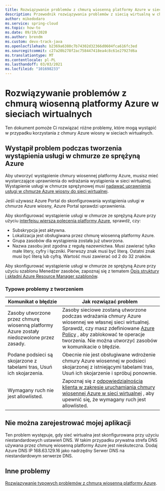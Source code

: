 ```yaml
---
title: Rozwiązywanie problemów z chmurą wiosenną platformy Azure w sieci wirtualnej
description: Przewodnik rozwiązywania problemów z siecią wirtualną w chmurze ze sprężyną Azure.
author: mikedodaro
ms.service: spring-cloud
ms.topic: how-to
ms.date: 09/19/2020
ms.author: brendm
ms.custom: devx-track-java
ms.openlocfilehash: b2369a6380c7b74302d32366d0604fca616fc3ed
ms.sourcegitcommit: c27a20b278f2ac758447418ea4c8c61e27927d6a
ms.translationtype: MT
ms.contentlocale: pl-PL
ms.lasthandoff: 03/03/2021
ms.locfileid: "101698233"
---
```

# <a name="troubleshooting-azure-spring-cloud-in-virtual-networks"></a>Rozwiązywanie problemów z chmurą wiosenną platformy Azure w sieciach wirtualnych

Ten dokument pomoże Ci rozwiązać różne problemy, które mogą wystąpić w przypadku korzystania z chmury Azure wiosny w sieciach wirtualnych.

## <a name="i-encountered-a-problem-with-creating-an-azure-spring-cloud-service-instance"></a>Wystąpił problem podczas tworzenia wystąpienia usługi w chmurze ze sprężyną Azure

Aby utworzyć wystąpienie chmury wiosennej platformy Azure, musisz mieć wystarczające uprawnienia do wdrażania wystąpienia w sieci wirtualnej.  Wystąpienie usługi w chmurze sprężynowej musi [nadawać uprawnienia usługi w chmurze Azure wiosny do sieci wirtualnej](spring-cloud-tutorial-deploy-in-azure-virtual-network.md#grant-service-permission-to-the-virtual-network).

Jeśli używasz Azure Portal do skonfigurowania wystąpienia usługi w chmurze Azure wiosny, Azure Portal sprawdzi uprawnienia.

Aby skonfigurować wystąpienie usługi w chmurze ze sprężyną Azure przy użyciu [interfejsu wiersza polecenia platformy Azure](/cli/azure/get-started-with-azure-cli), sprawdź, czy:

- Subskrypcja jest aktywna.
- Lokalizacja jest obsługiwana przez chmurę wiosenną platformy Azure.
- Grupa zasobów dla wystąpienia została już utworzona.
- Nazwa zasobu jest zgodna z regułą nazewnictwa. Musi zawierać tylko małe litery, cyfry i łączniki. Pierwszy znak musi być literą. Ostatni znak musi być literą lub cyfrą. Wartość musi zawierać od 2 do 32 znaków.

Aby skonfigurować wystąpienie usługi w chmurze ze sprężyną Azure przy użyciu szablonu Menedżer zasobów, zapoznaj się z tematem [Opis struktury i składni Azure Resource Manager szablonów](../azure-resource-manager/templates/template-syntax.md).

### <a name="common-creation-issues"></a>Typowe problemy z tworzeniem

| Komunikat o błędzie | Jak rozwiązać problem |
|------|------|
| Zasoby utworzone przez chmurę wiosenną platformy Azure zostały niedozwolone przez zasady. | Zasoby sieciowe zostaną utworzone podczas wdrażania chmury Azure wiosennej we własnej sieci wirtualnej. Sprawdź, czy masz zdefiniowane [Azure Policy](../governance/policy/overview.md) , aby zablokować te operacje tworzenia. Nie można utworzyć zasobów w komunikacie o błędzie. |
| Podane podsieci są skojarzone z tabelami tras, Usuń ich skojarzenia. | Obecnie nie jest obsługiwane wdrożenie chmury Azure wiosennej w podsieci skojarzonej z istniejącymi tabelami tras, Usuń ich skojarzenie i spróbuj ponownie. |
| Wymagany ruch nie jest allowlisted. | Zapoznaj się z [odpowiedzialnością klienta w zakresie uruchamiania chmury wiosennej Azure w sieci wirtualnej](spring-cloud-vnet-customer-responsibilities.md) , aby upewnić się, że wymagany ruch jest allowlisted. |

## <a name="my-application-cant-be-registered"></a>Nie można zarejestrować mojej aplikacji

Ten problem występuje, gdy sieć wirtualna jest skonfigurowana przy użyciu niestandardowych ustawień DNS. W takim przypadku prywatna strefa DNS używana przez chmurę wiosenną platformy Azure jest nieskuteczna. Dodaj Azure DNS IP 168.63.129.16 jako nadrzędny Serwer DNS na niestandardowym serwerze DNS.

## <a name="other-issues"></a>Inne problemy

[Rozwiązywanie typowych problemów z chmurą wiosenną platformy Azure](./spring-cloud-troubleshoot.md).